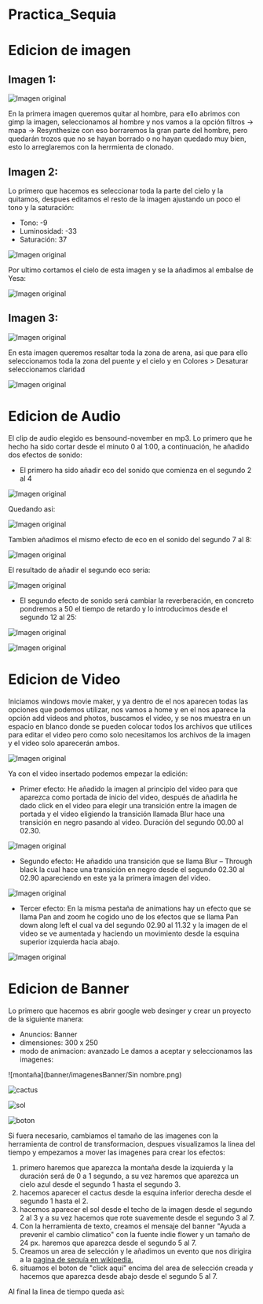 # Practica_Sequia
# Edicion de imagen
## Imagen 1:
![Imagen original](imagenes/photo-15126.jpg)

En la primera imagen queremos quitar al hombre, para ello abrimos con gimp la imagen, seleccionamos al hombre y nos vamos a la opción filtros -> mapa -> Resynthesize  con eso borraremos la gran parte del hombre, pero quedarán trozos que no se hayan borrado o no hayan quedado muy bien, esto lo arreglaremos con la herrmienta de clonado.

## Imagen 2:
Lo primero que hacemos es seleccionar toda la parte del cielo y la quitamos, despues editamos el resto de la imagen ajustando un poco el tono y la saturación:
+ Tono: -9
+ Luminosidad: -33
+ Saturación: 37

![Imagen original](imagenes/Yesa_-_Embalse_-_Sequía_07.jpg)

Por ultimo cortamos el cielo de esta imagen y se la añadimos al embalse de Yesa:

![Imagen original](imagenes/imagenesReadMe/imagen4.jpg)

## Imagen 3:

![Imagen original](imagenes/PuenteBarriosdeLuna6.jpg)

En esta imagen queremos resaltar toda la zona de arena, asi que para ello seleccionamos toda la zona del puente y el cielo y en Colores > Desaturar seleccionamos claridad

![Imagen original](imagenes/imagenesReadMe/imagen5.jpg)

# Edicion de Audio

El clip de audio elegido es bensound-november en mp3.
Lo primero que he hecho ha sido cortar desde el minuto 0 al 1:00, a continuación, he añadido dos efectos de sonido:

+ El primero ha sido añadir eco del sonido que comienza en el segundo 2 al 4 

![Imagen original](imagenes/imagenesReadMe/audio1.jpg)

Quedando asi:

![Imagen original](imagenes/imagenesReadMe/audio2.jpg)

Tambien añadimos el mismo efecto de eco en el sonido del segundo 7 al 8:

![Imagen original](imagenes/imagenesReadMe/audio3.jpg)

El resultado de añadir el segundo eco seria:

![Imagen original](imagenes/imagenesReadMe/audio4.jpg)

+ El segundo efecto de sonido será cambiar la reverberación, en concreto pondremos a 50 el tiempo de retardo y lo introducimos desde el segundo 12 al 25:

![Imagen original](imagenes/imagenesReadMe/audio5.jpg)

![Imagen original](imagenes/imagenesReadMe/audio6.jpg)

# Edicion de Video

Iniciamos windows movie maker, y ya dentro de el nos aparecen todas las opciones que podemos utilizar, nos vamos a home y en el nos aparece la opción add videos and photos, buscamos el video, y se nos muestra en un espacio en blanco donde se pueden colocar todos los archivos que utilices para editar el video pero como solo necesitamos los archivos de la imagen y el video solo aparecerán ambos.

![Imagen original](imagenes/imagenesReadMe/video1.jpg)

Ya con el video insertado podemos empezar  la edición:
+ Primer efecto: He añadido la imagen al principio del video para que aparezca como portada de inicio del video, después de añadirla he dado click en el video para elegir una transición entre la imagen de portada y el video eligiendo la transición llamada Blur hace una transición en negro pasando al video. Duración del segundo 00.00 al 02.30.

![Imagen original](imagenes/imagenesReadMe/video2.jpg)

+ Segundo efecto: He añadido una transición que se llama Blur – Through black la cual hace una transición en negro desde el segundo 02.30 al 02.90 apareciendo en este ya la primera imagen del video.

![Imagen original](imagenes/imagenesReadMe/video3.jpg)

+ Tercer efecto: En la misma pestaña de animations hay un efecto que se llama Pan and zoom he cogido uno de los efectos que se llama Pan down along left el cual va del segundo 02.90 al 11.32 y la imagen de el video se ve aumentada y haciendo un movimiento desde la esquina superior izquierda hacia abajo.

![Imagen original](imagenes/imagenesReadMe/video4.jpg)

# Edicion de Banner
Lo primero que hacemos es abrir google web desinger y crear un proyecto de la siguiente manera:
+ Anuncios: Banner
+ dimensiones: 300 x 250
+ modo de animacion: avanzado
Le damos a aceptar y seleccionamos las imagenes:

![montaña](banner/imagenesBanner/Sin nombre.png)

![cactus](banner/imagenesBanner/cactusVerde.png)

![sol](banner/imagenesBanner/sol.png)

![boton](banner/imagenesBanner/boton.png)

Si fuera necesario, cambiamos el tamaño de las imagenes con la herramienta de control de transformacion, despues visualizamos la linea del tiempo y empezamos a mover las imagenes para crear los efectos:
1. primero haremos que aparezca la montaña desde la izquierda y la duración será de 0 a 1 segundo, a su vez haremos que aparezca un cielo azul desde el segundo 1 hasta el segundo 3.
2. hacemos aparecer el cactus desde la esquina inferior derecha desde el segundo 1 hasta el 2.
3. hacemos aparecer el sol desde el techo de la imagen desde el segundo 2 al 3 y a su vez hacemos que rote suavemente desde el segundo 3 al 7.
4. Con la herramienta de texto, creamos el mensaje del banner "Ayuda a prevenir el cambio climatico" con la fuente indie flower y un tamaño de 24 px. haremos que aparezca desde el segundo 5 al 7.
5. Creamos un area de selección y le añadimos un evento que nos dirigira a la [pagina de sequía en wikipedia.](https://es.wikipedia.org/wiki/Sequ%C3%ADa)
6. situamos el boton de "click aqui" encima del area de selección creada y hacemos que aparezca desde abajo desde el segundo 5 al 7.

Al final la linea de tiempo queda asi:


